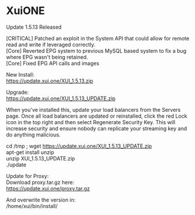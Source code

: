 # XuiONE
Update 1.5.13 Released

[CRITICAL] Patched an exploit in the System API that could allow for remote read and write if leveraged correctly.</br>
[Core] Reverted EPG system to previous MySQL based system to fix a bug where EPG wasn't being retained.</br>
[Core] Fixed EPG API calls and images</br>

New Install:</br>
https://update.xui.one/XUI_1.5.13.zip

Upgrade:</br>
https://update.xui.one/XUI_1.5.13_UPDATE.zip</br>

When you've installed this, update your load balancers from the Servers page. Once all load balancers are updated or reinstalled, click the red Lock icon in the top right and then select Regenerate Security Key. This will increase security and ensure nobody can replicate your streaming key and do anything malicious.</br>

cd /tmp ; wget https://update.xui.one/XUI_1.5.13_UPDATE.zip</br>
apt-get install unzip</br>
unzip XUI_1.5.13_UPDATE.zip</br>
./update</br>

Update for Proxy:</br>
Download proxy.tar.gz here:</br>
https://update.xui.one/proxy.tar.gz</br>

And overwrite the version in:</br>
/home/xui/bin/install/
